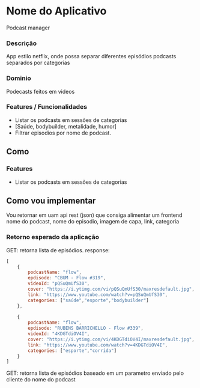# Nome do Aplicativo
Podcast manager

### Descrição
App estilo netflix, onde possa separar diferentes episódios podcasts separados por categorias

### Dominio
Podecasts feitos em videos

### Features / Funcionalidades
- Listar os podcasts em sessões de categorias
- [Saúde, bodybuilder, metalidade, humor]
- Filtrar episodios por nome de podcast.

## Como

### Features
- Listar os podcasts em sessões de categorias

## Como vou implementar
Vou retornar em uam api rest (json) que consiga alimentar um frontend
nome do podcast, nome do episodio, imagem de capa, link, categoria

### Retorno esperado da aplicação

GET: retorna lista de episódios.
response:

```js
[
    {
        podcastName: "flow",
        epdisode: "CBUM - Flow #319",
        videoId: "pQSuQmUfS30",
        cover: "https://i.ytimg.com/vi/pQSuQmUfS30/maxresdefault.jpg",
        link: "https://www.youtube.com/watch?v=pQSuQmUfS30",
        categories: ["saúde","esporte","bodybuilder"]
    },
    
    {
        podcastName: "flow",
        epdisode: "RUBENS BARRICHELLO - Flow #339",
        videoId: "4KDGTdiOV4I",
        cover: "https://i.ytimg.com/vi/4KDGTdiOV4I/maxresdefault.jpg",
        link: "https://www.youtube.com/watch?v=4KDGTdiOV4I",
        categories: ["esporte","corrida"]
    }
]
```

GET: retorna lista de episódios baseado em um parametro enviado pelo cliente do nome do podcast



